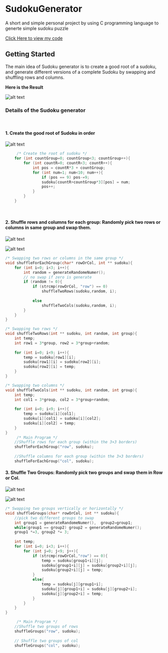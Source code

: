 # SudokuGenerator

A short and simple personal project by using C programming language to generte simple sudoku puzzle 

[Click Here to view my code](https://github.com/wing9413/CProgramming-SudokuGenerator/blob/master/MyProject/generator.c)

## Getting Started

The main idea of Sudoku generator is to create a good root of a sudoku, and generate different versions of a complete Sudoku by swapping and shuffling rows and columns.

**Here is the Result**

![alt text](https://github.com/wing9413/CProgramming-SudokuGenerator/blob/master/Others/Result.jpg)

### Details of the Sudoku generator

<br />

#### 1. Create the good root of Sudoku in order <br />

![alt text](https://github.com/wing9413/CProgramming-SudokuGenerator/blob/master/Others/rootOfSudoku.jpg)

```C
     /* Create the root of sudoku */
    for (int countGroup=0; countGroup<3; countGroup++){
        for (int countR=0; countR<3; countR++){
            int pos = countR*3 + countGroup;
            for (int num=1; num<10; num++){
                if (pos == 9) pos-=9;
                sudoku[countR+countGroup*3][pos] = num;
                pos++;
            }
        }
    }
```

<br />

#### 2. Shuffle rows and columns for each group: Randomly pick two rows or columns in same group and swap them. <br />

![alt text](https://github.com/wing9413/CProgramming-SudokuGenerator/blob/master/Others/2rowEachGroup.jpg)

![alt text](https://github.com/wing9413/CProgramming-SudokuGenerator/blob/master/Others/2colEachGroup.jpg)

```C
/* Swapping two rows or columns in the same group */
void shuffleForEachGroup(char* rowOrCol, int ** sudoku){
    for (int i=0; i<3; i++){
        int random = generateRandomeNumer();
        // no swap if zero is generate 
        if (random != 0){
            if (strcmp(rowOrCol, "row") == 0) 
                shuffleTwoRows(sudoku,random, i);
            
            else 
                shuffleTwoCols(sudoku,random, i);   
        }
    }
}

/* Swapping two rows */
void shuffleTwoRows(int ** sudoku, int random, int group){
    int temp;
    int row1 = 3*group, row2 = 3*group+random;
    
    for (int i=0; i<9; i++){
        temp = sudoku[row1][i];
        sudoku[row1][i] = sudoku[row2][i];
        sudoku[row2][i] = temp;
    }       
}

/* Swapping two columns */
void shuffleTwoCols(int ** sudoku, int random, int group){
    int temp;
    int col1 = 3*group, col2 = 3*group+random;
    
    for (int i=0; i<9; i++){
        temp = sudoku[i][col1];
        sudoku[i][col1] = sudoku[i][col2];
        sudoku[i][col2] = temp;
    } 
}
     /* Main Program */
    //Shuffle rows for each group (within the 3×3 borders)
    shuffleForEachGroup("row", sudoku);
    
    //Shuffle columns for each group (within the 3×3 borders)
    shuffleForEachGroup("col", sudoku);
```    

#### 3. Shuffle Two Groups: Randomly pick two groups and swap them in Row or Col. <br />

![alt text](https://github.com/wing9413/CProgramming-SudokuGenerator/blob/master/Others/2groupCol.jpg)

![alt text](https://github.com/wing9413/CProgramming-SudokuGenerator/blob/master/Others/2groupRow.jpg)

```C
/* Swapping two groups vertically or horizontally */
void shuffleGroups(char* rowOrCol, int ** sudoku){
    //pick two different groups to swap
    int group1 = generateRandomeNumer(),  group2=group1;
    while(group1 == group2) group2 = generateRandomeNumer();
    group1 *=3, group2 *= 3;
    
    int temp;
    for (int i=0; i<3; i++){
        for (int j=0; j<9; j++){
            if (strcmp(rowOrCol,"row") == 0){
                temp = sudoku[group1+i][j];
                sudoku[group1+i][j] = sudoku[group2+i][j];
                sudoku[group2+i][j] = temp;
            }
            else{
                temp = sudoku[j][group1+i];
                sudoku[j][group1+i] = sudoku[j][group2+i];
                sudoku[j][group2+i] = temp;
            }
        }
    }    
}

     /* Main Program */
    //Shuffle two groups of rows
    shuffleGroups("row", sudoku);
    
    // Shuffle two groups of col
    shuffleGroups("col", sudoku);
```
